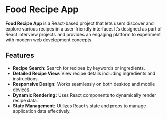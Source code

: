 # Food Recipe App  

**Food Recipe App** is a React-based project that lets users discover and explore various recipes in a user-friendly interface. It’s designed as part of React interview projects and provides an engaging platform to experiment with modern web development concepts.  

## Features  
- **Recipe Search**: Search for recipes by keywords or ingredients.  
- **Detailed Recipe View**: View recipe details including ingredients and instructions.  
- **Responsive Design**: Works seamlessly on both desktop and mobile devices.  
- **Dynamic Rendering**: Uses React components to dynamically render recipe data.  
- **State Management**: Utilizes React’s state and props to manage application data effectively.  